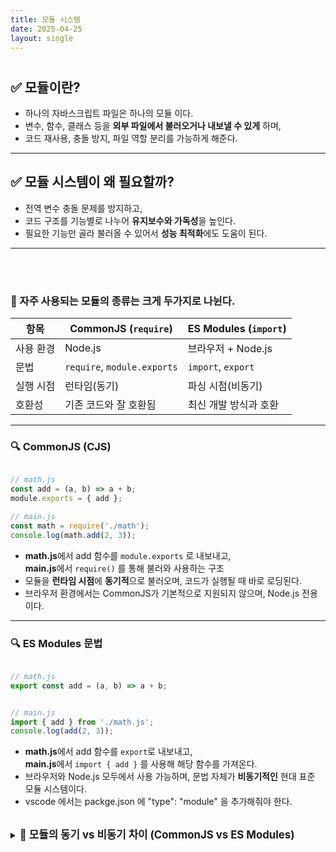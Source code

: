 ```yaml
---
title: 모듈 시스템
date: 2025-04-25
layout: single
---
```

<h1 style="text-align: center;"></h1>


## ✅ 모듈이란?

- 하나의 자바스크립트 파일은 하나의 모듈 이다.
- 변수, 함수, 클래스 등을 **외부 파일에서 불러오거나 내보낼 수 있게** 하며,
- 코드 재사용, 충돌 방지, 파일 역할 분리를 가능하게 해준다.

---

## ✅ 모듈 시스템이 왜 필요할까?

- 전역 변수 충돌 문제를 방지하고,
- 코드 구조를 기능별로 나누어 **유지보수와 가독성**을 높인다.
- 필요한 기능만 골라 불러올 수 있어서 **성능 최적화**에도 도움이 된다.

---

<br>
<br>

### 📁 자주 사용되는 모듈의 종류는 크게 두가지로 나뉜다.

| 항목         | CommonJS (`require`)         | ES Modules (`import`)      |
|--------------|-------------------------------|-----------------------------|
| 사용 환경     | Node.js                      | 브라우저 + Node.js          |
| 문법         | `require`, `module.exports`   | `import`, `export`          |
| 실행 시점     | 런타임(동기)                 | 파싱 시점(비동기)           |
| 호환성       | 기존 코드와 잘 호환됨        | 최신 개발 방식과 호환       |

---

### 🔍 CommonJS (CJS) 

```js

// math.js
const add = (a, b) => a + b;
module.exports = { add };

// main.js
const math = require('./math');
console.log(math.add(2, 3));

```
- **math.js**에서 add 함수를 `module.exports` 로 내보내고, <br>
  **main.js**에서 `require()` 를 통해 불러와 사용하는 구조 
- 모듈을 **런타임 시점**에 **동기적**으로 불러오며, 코드가 실행될 때 바로 로딩된다.
- 브라우저 환경에서는 CommonJS가 기본적으로 지원되지 않으며, Node.js 전용이다.

  

---

### 🔍 ES Modules 문법

```js

// math.js
export const add = (a, b) => a + b;


// main.js
import { add } from './math.js';
console.log(add(2, 3));

```
- **math.js**에서 add 함수를 `export`로 내보내고, <br>
  **main.js**에서 `import { add }` 를 사용해 해당 함수를 가져온다. 
- 브라우저와 Node.js 모두에서 사용 가능하며, 문법 자체가 **비동기적인** 현대 표준 모듈 시스템이다.
-  vscode 에서는 packge.json 에 "type": "module" 을 추가해줘야 한다.

<br>

<details>
  <summary><strong style="font-size: 1.2em;">🔸 모듈의 동기 vs 비동기 차이 (CommonJS vs ES Modules)</strong></summary>

  <div style="background: #f0f0f0; padding: 1em; " markdown="1">

<br>

  | 구분            | CommonJS (CJS)                              | ES Modules (ESM)                                |
|-----------------|----------------------------------------------|-------------------------------------------------|
| **불러오는 시점** | 런타임 시점 (코드 실행 중에 불러옴)         | 파싱 시점 (코드 실행 전에 해석됨)               |
| **방식**         | 동기 – `require()`가 완료될 때까지 멈춤     | 비동기적 설계 – 병렬적으로 로딩 가능           |
| **특징**         | `require()`는 함수처럼 즉시 모듈 로드        | `import`는 **최상단에만** 사용 가능, 정적 분석 |

---

<br>

- **CommonJS**는 `require()`를 **코드가 실행되는 그 순간**에 모듈을 불러온다.  
  → 다음 줄로 넘어가기 전에 **모듈이 모두 로드될 때까지 기다린다.** → **동기적 방식**

- **ES Modules**는 `import`를 **코드 실행 전에 미리 분석해서** 불러올 준비를 한다.  
  → 전체 모듈 구조를 파싱하고, **비동기적으로 로딩될 수 있도록 설계**되어 있다.


</div>
</details>
